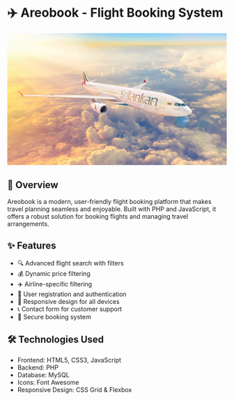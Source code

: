 # ✈️ Areobook - Flight Booking System

![Areobook Banner](images/flight1.jpg)

## 🌟 Overview
Areobook is a modern, user-friendly flight booking platform that makes travel planning seamless and enjoyable. Built with PHP and JavaScript, it offers a robust solution for booking flights and managing travel arrangements.

## ✨ Features
- 🔍 Advanced flight search with filters
- 💰 Dynamic price filtering
- ✈️ Airline-specific filtering
- 👤 User registration and authentication
- 📱 Responsive design for all devices
- 📞 Contact form for customer support
- 🎫 Secure booking system

## 🛠️ Technologies Used
- Frontend: HTML5, CSS3, JavaScript
- Backend: PHP
- Database: MySQL
- Icons: Font Awesome
- Responsive Design: CSS Grid & Flexbox
